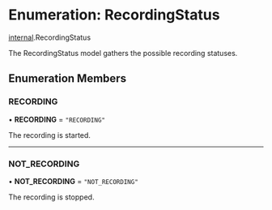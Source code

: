 # Enumeration: RecordingStatus

[internal](../modules/internal.md).RecordingStatus

The RecordingStatus model gathers the possible recording statuses.

## Enumeration Members

### RECORDING

• **RECORDING** = ``"RECORDING"``

The recording is started.

___

### NOT\_RECORDING

• **NOT\_RECORDING** = ``"NOT_RECORDING"``

The recording is stopped.

